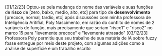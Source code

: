 [01/12/23] Optou-se pela mudança do nome das variáveis e suas funções de **risco** de [zero, baixo, medio, alto, etc] para tipo de **desenvolvimento** [precoce, normal, tardio, etc] após discussões com minha professora de Inteligência Aritifial, Poly Nascimento, em razão do conflito de nomes de 2 variáveis de função, mais precisamente que seriam "risco1" e "risco2" no marco 15 para "levemente precoce" e "levemente atrasado"
[03/12/23] Professora Poly permitiu que seu trabalho de sua matéria de IA sobre fuzzy fosse entregue por meio deste projeto, com algumas adições como a análise de superfície e um trabalho escrito